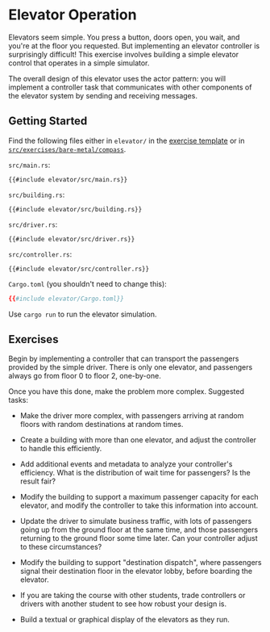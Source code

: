 # Elevator Operation

Elevators seem simple. You press a button, doors open, you wait, and you're at
the floor you requested. But implementing an elevator controller is surprisingly
difficult! This exercise involves building a simple elevator control that
operates in a simple simulator.

The overall design of this elevator uses the actor pattern: you will implement a
controller task that communicates with other components of the elevator system
by sending and receiving messages.

## Getting Started

Find the following files either in `elevator/` in the [exercise
template](../../comprehensive-rust-exercises.zip) or in
[`src/exercises/bare-metal/compass`](https://github.com/google/comprehensive-rust/tree/main/src/exercises/concurrency/elevator).

`src/main.rs`:

<!-- File src/main.rs -->

```rust,compile_fail
{{#include elevator/src/main.rs}}
```

`src/building.rs`:

<!-- File src/building.rs -->

```rust,compile_fail
{{#include elevator/src/building.rs}}
```

`src/driver.rs`:

<!-- File src/driver.rs -->

```rust,compile_fail
{{#include elevator/src/driver.rs}}
```

`src/controller.rs`:

<!-- File src/controller.rs -->

```rust,compile_fail
{{#include elevator/src/controller.rs}}
```

`Cargo.toml` (you shouldn't need to change this):

<!-- File Cargo.toml -->

```toml
{{#include elevator/Cargo.toml}}
```

Use `cargo run` to run the elevator simulation.

## Exercises

Begin by implementing a controller that can transport the passengers provided by
the simple driver. There is only one elevator, and passengers always go from
floor 0 to floor 2, one-by-one.

Once you have this done, make the problem more complex. Suggested tasks:

 * Make the driver more complex, with passengers arriving at random floors with
   random destinations at random times.

 * Create a building with more than one elevator, and adjust the controller to
   handle this efficiently.

 * Add additional events and metadata to analyze your controller's efficiency.
   What is the distribution of wait time for passengers? Is the result fair?

 * Modify the building to support a maximum passenger capacity for each
   elevator, and modify the controller to take this information into account.

 * Update the driver to simulate business traffic, with lots of passengers going
   up from the ground floor at the same time, and those passengers returning to
   the ground floor some time later. Can your controller adjust to these
   circumstances?

 * Modify the building to support "destination dispatch", where passengers
   signal their destination floor in the elevator lobby, before boarding the
   elevator.

 * If you are taking the course with other students, trade controllers or
   drivers with another student to see how robust your design is.

 * Build a textual or graphical display of the elevators as they run.
